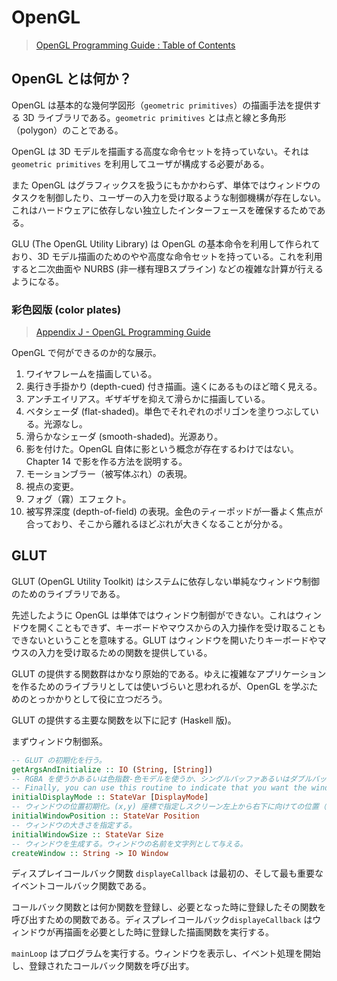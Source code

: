 # OpenGL

> [OpenGL Programming Guide : Table of Contents](http://www.glprogramming.com/red/)

## OpenGL とは何か？

OpenGL は基本的な幾何学図形（`geometric primitives`）の描画手法を提供する 3D ライブラリである。`geometric primitives` とは点と線と多角形（polygon）のことである。

OpenGL は 3D モデルを描画する高度な命令セットを持っていない。それは `geometric primitives` を利用してユーザが構成する必要がある。

また OpenGL はグラフィックスを扱うにもかかわらず、単体ではウィンドウのタスクを制御したり、ユーザーの入力を受け取るような制御機構が存在しない。これはハードウェアに依存しない独立したインターフェースを確保するためである。

GLU (The OpenGL Utility Library) は OpenGL の基本命令を利用して作られており、3D モデル描画のためのやや高度な命令セットを持っている。これを利用すると二次曲面や NURBS (非一様有理Bスプライン) などの複雑な計算が行えるようになる。

### 彩色図版 (color plates)

> [Appendix J - OpenGL Programming Guide](http://www.glprogramming.com/red/appendixi.html)

OpenGL で何ができるのか的な展示。

1. ワイヤフレームを描画している。
2. 奥行き手掛かり (depth-cued) 付き描画。遠くにあるものほど暗く見える。
3. アンチエイリアス。ギザギザを抑えて滑らかに描画している。
4. ベタシェーダ (flat-shaded)。単色でそれぞれのポリゴンを塗りつぶしている。光源なし。
5. 滑らかなシェーダ (smooth-shaded)。光源あり。
6. 影を付けた。OpenGL 自体に影という概念が存在するわけではない。Chapter 14 で影を作る方法を説明する。
7. モーションブラー（被写体ぶれ）の表現。
8. 視点の変更。
9. フォグ（霧）エフェクト。
10. 被写界深度 (depth-of-field) の表現。金色のティーポッドが一番よく焦点が合っており、そこから離れるほどぶれが大きくなることが分かる。

## GLUT 

GLUT (OpenGL Utility Toolkit) はシステムに依存しない単純なウィンドウ制御のためのライブラリである。

先述したように OpenGL は単体ではウィンドウ制御ができない。これはウィンドウを開くこともできず、キーボードやマウスからの入力操作を受け取ることもできないということを意味する。GLUT はウィンドウを開いたりキーボードやマウスの入力を受け取るための関数を提供している。

GLUT の提供する関数群はかなり原始的である。ゆえに複雑なアプリケーションを作るためのライブラリとしては使いづらいと思われるが、OpenGL を学ぶためのとっかかりとして役に立つだろう。

GLUT の提供する主要な関数を以下に記す (Haskell 版)。

まずウィンドウ制御系。

```haskell
-- GLUT の初期化を行う。
getArgsAndInitialize :: IO (String, [String]) 
-- RGBA を使うかあるいは色指数-色モデルを使うか、シングルバッファあるいはダブルバッファウィンドウか。
-- Finally, you can use this routine to indicate that you want the window to have an associated depth, stencil, and/or accumulation buffer. 
initialDisplayMode :: StateVar [DisplayMode]
-- ウィンドウの位置初期化。(x,y) 座標で指定しスクリーン左上から右下に向けての位置（第 4 象限）
initialWindowPosition :: StateVar Position
-- ウィンドウの大きさを指定する。
initialWindowSize :: StateVar Size
-- ウィンドウを生成する。ウィンドウの名前を文字列として与える。
createWindow :: String -> IO Window
```

ディスプレイコールバック関数 `displayeCallback` は最初の、そして最も重要なイベントコールバック関数である。

コールバック関数とは何か関数を登録し、必要となった時に登録したその関数を呼び出すための関数である。ディスプレイコールバック`displayeCallback` はウィンドウが再描画を必要とした時に登録した描画関数を実行する。

`mainLoop` はプログラムを実行する。ウィンドウを表示し、イベント処理を開始し、登録されたコールバック関数を呼び出す。

